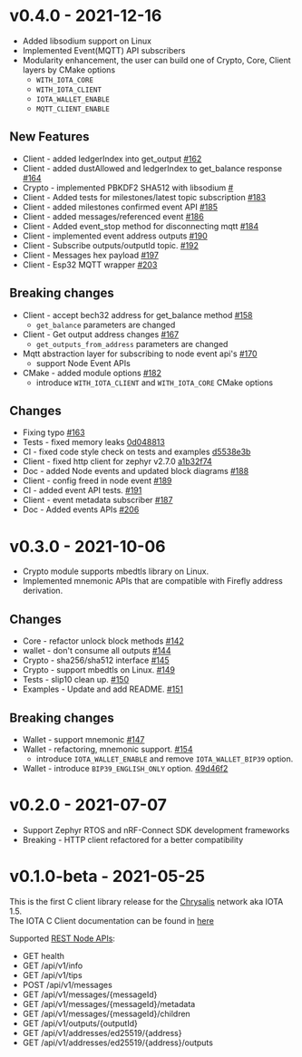 # v0.4.0 - 2021-12-16

- Added libsodium support on Linux
- Implemented Event(MQTT) API subscribers
- Modularity enhancement, the user can build one of Crypto, Core, Client layers by CMake options
  - `WITH_IOTA_CORE`
  - `WITH_IOTA_CLIENT`
  - `IOTA_WALLET_ENABLE`
  - `MQTT_CLIENT_ENABLE`

## New Features

- Client - added ledgerIndex into get_output [#162](https://github.com/iotaledger/iota.c/pull/162)
- Client - added dustAllowed and ledgerIndex to get_balance response [#164](https://github.com/iotaledger/iota.c/pull/164)
- Crypto - implemented PBKDF2 SHA512 with libsodium [#](https://github.com/iotaledger/iota.c/pull/165)
- Client - Added tests for milestones/latest topic subscription [#183](https://github.com/iotaledger/iota.c/pull/183)
- Client - added milestones confirmed event API [#185](https://github.com/iotaledger/iota.c/pull/185)
- Client - added messages/referenced event [#186](https://github.com/iotaledger/iota.c/pull/186)
- Client - Added event_stop method for disconnecting mqtt [#184](https://github.com/iotaledger/iota.c/pull/184)
- Client - implemented event address outputs [#190](https://github.com/iotaledger/iota.c/pull/190)
- Client - Subscribe outputs/outputId topic. [#192](https://github.com/iotaledger/iota.c/pull/192)
- Client - Messages hex payload [#197](https://github.com/iotaledger/iota.c/pull/197)
- Client - Esp32 MQTT wrapper [#203](https://github.com/iotaledger/iota.c/pull/203)

## Breaking changes

- Client - accept bech32 address for get_balance method [#158](https://github.com/iotaledger/iota.c/pull/158)
  - `get_balance` parameters are changed
- Client - Get output address changes [#167](https://github.com/iotaledger/iota.c/pull/167)
  - `get_outputs_from_address` parameters are changed
- Mqtt abstraction layer for subscribing to node event api's [#170](https://github.com/iotaledger/iota.c/pull/170)
  - support Node Event APIs
- CMake - added module options [#182](https://github.com/iotaledger/iota.c/pull/182)
  - introduce `WITH_IOTA_CLIENT` and `WITH_IOTA_CORE` CMake options

## Changes

- Fixing typo [#163](https://github.com/iotaledger/iota.c/pull/163)
- Tests - fixed memory leaks [0d048813](https://github.com/iotaledger/iota.c/commit/0d048813d53367eada2ab2c44b6623538c517595)
- CI - fixed code style check on tests and examples [d5538e3b](https://github.com/iotaledger/iota.c/commit/d5538e3bf8ccd6407681818b4f9e7de02f61ec95)
- Client - fixed http client for zephyr v2.7.0 [a1b32f74](https://github.com/iotaledger/iota.c/commit/a1b32f74d91e676c666e96b3a58fe093b8cf1f53)
- Doc - added Node events and updated block diagrams [#188](https://github.com/iotaledger/iota.c/pull/188)
- Client - config freed in node event [#189](https://github.com/iotaledger/iota.c/pull/189)
- CI - added event API tests. [#191](https://github.com/iotaledger/iota.c/pull/191)
- Client - event metadata subscriber [#187](https://github.com/iotaledger/iota.c/pull/187)
- Doc - Added events APIs [#206](https://github.com/iotaledger/iota.c/pull/206)

# v0.3.0 - 2021-10-06

- Crypto module supports mbedtls library on Linux.
- Implemented mnemonic APIs that are compatible with Firefly address derivation.

## Changes

- Core - refactor unlock block methods [#142](https://github.com/iotaledger/iota.c/pull/142)
- wallet - don't consume all outputs [#144](https://github.com/iotaledger/iota.c/pull/144)
- Crypto - sha256/sha512 interface [#145](https://github.com/iotaledger/iota.c/pull/145)
- Crypto - support mbedtls on Linux. [#149](https://github.com/iotaledger/iota.c/pull/149)
- Tests - slip10 clean up. [#150](https://github.com/iotaledger/iota.c/pull/150)
- Examples - Update and add README. [#151](https://github.com/iotaledger/iota.c/pull/151)

## Breaking changes

- Wallet - support mnemonic [#147](https://github.com/iotaledger/iota.c/pull/147)
- Wallet - refactoring, mnemonic support. [#154](https://github.com/iotaledger/iota.c/pull/154)
  - introduce `IOTA_WALLET_ENABLE` and remove `IOTA_WALLET_BIP39` option.
- Wallet - introduce `BIP39_ENGLISH_ONLY` option. [49d46f2](https://github.com/iotaledger/iota.c/commit/49d46f258da9f1af13f1c4b964a068f101b0ab15)

# v0.2.0 - 2021-07-07

- Support Zephyr RTOS and nRF-Connect SDK development frameworks
- Breaking - HTTP client refactored for a better compatibility

# v0.1.0-beta - 2021-05-25

This is the first C client library release for the [Chrysalis](https://chrysalis.docs.iota.org/introduction/what_is_chrysalis.html) network aka IOTA 1.5.  
The IOTA C Client documentation can be found in [here](https://iota-c-client.readthedocs.io/en/latest/index.html)

Supported [REST Node APIs](https://github.com/iotaledger/protocol-rfcs/pull/27):

- GET health
- GET /api/v1/info
- GET /api/v1/tips
- POST /api/v1/messages
- GET /api/v1/messages/{messageId}
- GET /api/v1/messages/{messageId}/metadata
- GET /api/v1/messages/{messageId}/children
- GET /api/v1/outputs/{outputId}
- GET /api/v1/addresses/ed25519/{address}
- GET /api/v1/addresses/ed25519/{address}/outputs
